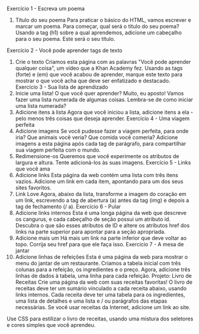 Exercício 1 - Escreva um poema
1. Título do seu poema
Para praticar o básico do HTML, vamos escrever e marcar um poema. Para começar, qual será o título do seu poema?
Usando a tag (h1) sobre a qual aprendemos, adicione um cabeçalho para o seu poema. Este será o seu título.

Exercício 2 - Você pode aprender tags de texto
1. Crie o texto
Criamos esta página com as palavras "Você pode aprender qualquer coisa", um vídeo que a Khan Academy fez. Usando as tags (forte) e (em) que você acabou de aprender, marque este texto para mostrar o que você acha que deve ser enfatizado e destacado.
Exercício 3 - Sua lista de aprendizado
1. Inicie uma lista!
O que você quer aprender? Muito, eu aposto! Vamos fazer uma lista numerada de algumas coisas. Lembra-se de como iniciar uma lista numerada?
2. Adicione itens à lista
Agora que você iniciou a lista, adicione itens a ela - pelo menos três coisas que deseja aprender.
Exercício 4 - Uma viagem perfeita
1. Adicione imagens
Se você pudesse fazer a viagem perfeita, para onde iria? Que animais você veria? Que comida você comeria? Adicione imagens a esta página após cada tag de parágrafo, para compartilhar sua viagem perfeita com o mundo.
2. Redimensione-os
Queremos que você experimente os atributos de largura e altura. Tente adicioná-los às suas imagens.
Exercício 5 - Links que você ama
1. Adicione links
Esta página da web contém uma lista com três itens vazios. Adicione um link em cada item, apontando para um dos seus sites favoritos.
2. Link Love
Agora, abaixo da lista, transforme a imagem do coração em um link, escrevendo a tag de abertura (a) antes da tag (img) e depois a tag de fechamento (/ a).
Exercício 6 - Pular
1. Adicione links internos
Esta é uma longa página da web que descreve os cangurus, e cada cabeçalho de seção possui um atributo id. Descubra o que são esses atributos de ID e altere os atributos href dos links na parte superior para apontar para a seção apropriada.
2. Adicione mais um
Há mais um link na parte inferior que deve voltar ao topo. Corrija seu href para que ele faça isso.
Exercício 7 - A mesa de jantar
1. Adicione linhas de refeições
Esta é uma página da web para mostrar o menu do jantar de um restaurante. Criamos a tabela inicial com três colunas para a refeição, os ingredientes e o preço. Agora, adicione três linhas de dados à tabela, uma linha para cada refeição.
Projeto: Livro de Receitas
Crie uma página da web com suas receitas favoritas!
O livro de receitas deve ter um sumário vinculado a cada receita abaixo, usando links internos. Cada receita deve ter uma tabela para os ingredientes, uma lista de detalhes e uma lista e / ou parágrafos das etapas necessárias. Se você usar receitas da Internet, adicione um link ao site.

Use CSS para estilizar o livro de receitas, usando uma mistura dos seletores e cores simples que você aprendeu.